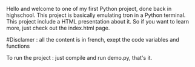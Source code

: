 Hello and welcome to one of my first Python project, done back in highschool. This project is basically emulating tron in a Python terminal.
This project include a HTML presentation about it. So if you want to learn more, just check out the index.html page.

#Disclamer : all the content is in french, exept the code variables and functions

To run the project :  just compile and run demo.py, that's it.
